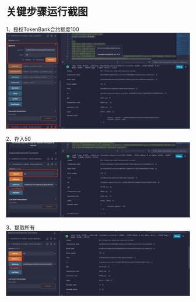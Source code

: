 # 关键步骤运行截图

1、授权TokenBank合约额度100
![img.png](res/img.png)

2、存入50
![img_1.png](res/img_1.png)

3、提取所有
![img_2.png](res/img_2.png)